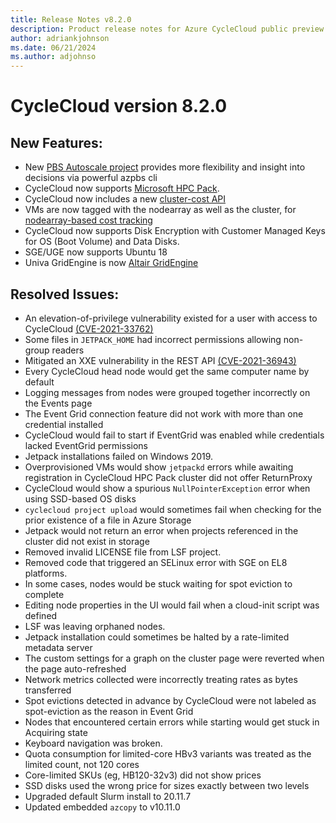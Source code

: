 ```yaml
---
title: Release Notes v8.2.0
description: Product release notes for Azure CycleCloud public preview v8.2.0
author: adriankjohnson
ms.date: 06/21/2024
ms.author: adjohnso
---
```


# CycleCloud version 8.2.0

## New Features:

* New [PBS Autoscale project](~/openpbs.md) provides more flexibility and insight into decisions via powerful azpbs cli
* CycleCloud now supports [Microsoft HPC Pack](~/hpcpack.md).
* CycleCloud now includes a new [cluster-cost API](~/api.md#get-usage-and-optional-cost-information-for-a-cluster)
* VMs are now tagged with the nodearray as well as the cluster, for [nodearray-based cost tracking](~/concepts/usage-tracking.md)
* CycleCloud now supports Disk Encryption with Customer Managed Keys for OS (Boot Volume) and Data Disks.
* SGE/UGE now supports Ubuntu 18
* Univa GridEngine is now [Altair GridEngine](~/gridengine.md)

## Resolved Issues:

* An elevation-of-privilege vulnerability existed for a user with access to CycleCloud [(CVE-2021-33762)](https://msrc.microsoft.com/update-guide/en-US/vulnerability/CVE-2021-33762)
* Some files in `JETPACK_HOME` had incorrect permissions allowing non-group readers 
* Mitigated an XXE vulnerability in the REST API [(CVE-2021-36943)](https://msrc.microsoft.com/update-guide/vulnerability/CVE-2021-36943)
* Every CycleCloud head node would get the same computer name by default
* Logging messages from nodes were grouped together incorrectly on the Events page
* The Event Grid connection feature did not work with more than one credential installed
* CycleCloud would fail to start if EventGrid was enabled while credentials lacked EventGrid permissions
* Jetpack installations failed on Windows 2019.
* Overprovisioned VMs would show `jetpackd` errors while awaiting registration in CycleCloud
HPC Pack cluster did not offer ReturnProxy
* CycleCloud would show a spurious `NullPointerException` error when using SSD-based OS disks
* `cyclecloud project upload` would sometimes fail when checking for the prior existence of a file in Azure Storage
* Jetpack would not return an error when projects referenced in the cluster did not exist in storage
* Removed invalid LICENSE file from LSF project.
* Removed code that triggered an SELinux error with SGE on EL8 platforms.
* In some cases, nodes would be stuck waiting for spot eviction to complete
* Editing node properties in the UI would fail when a cloud-init script was defined
* LSF was leaving orphaned nodes.
* Jetpack installation could sometimes be halted by a rate-limited metadata server
* The custom settings for a graph on the cluster page were reverted when the page auto-refreshed
* Network metrics collected were incorrectly treating rates as bytes transferred
* Spot evictions detected in advance by CycleCloud were not labeled as spot-eviction as the reason in Event Grid
* Nodes that encountered certain errors while starting would get stuck in Acquiring state
* Keyboard navigation was broken.
* Quota consumption for limited-core HBv3 variants was treated as the limited count, not 120 cores
* Core-limited SKUs (eg, HB120-32v3) did not show prices
* SSD disks used the wrong price for sizes exactly between two levels
* Upgraded default Slurm install to 20.11.7
* Updated embedded `azcopy` to v10.11.0
